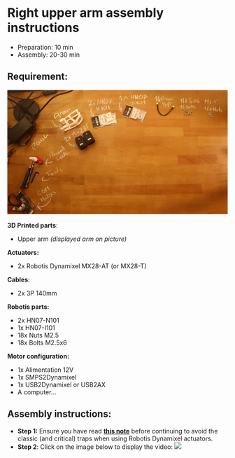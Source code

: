 # Right upper arm assembly instructions

- Preparation: 10 min
- Assembly: 20-30 min

## Requirement:
![](../img/right_upper_arm_assembly_BOM.jpg)

**3D Printed parts**:
- Upper arm *(displayed arm on picture)*

**Actuators:**
- 2x Robotis Dynamixel MX28-AT (or MX28-T)

**Cables**:
- 2x 3P 140mm


**Robotis parts:**
- 2x HN07-N101
- 1x HN07-I101
- 18x Nuts M2.5
- 18x Bolts M2.5x6

**Motor configuration:**
- 1x Alimentation 12V
- 1x SMPS2Dynamixel
- 1x USB2Dynamixel or USB2AX
- A computer...



## Assembly instructions:

- **Step 1:** Ensure you have read [**this note**](//github.com/matthieu-lapeyre/Robotis-library/blob/master/doc/en/robotis_tricks.md) before continuing to avoid the classic (and critical) traps when using Robotis Dynamixel actuators.
- **Step 2**: Click on the image below to display the video:
[![](http://img.youtube.com/vi/cYhGwD6r6NQ/0.jpg)](http://youtu.be/cYhGwD6r6NQ)
